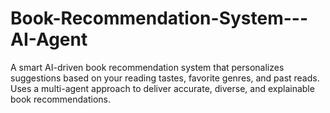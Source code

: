 # Book-Recommendation-System---AI-Agent
A smart AI-driven book recommendation system that personalizes suggestions based on your reading tastes, favorite genres, and past reads. Uses a multi-agent approach to deliver accurate, diverse, and explainable book recommendations.
